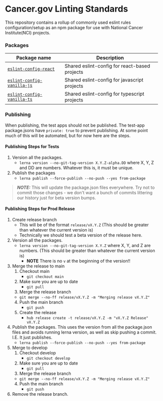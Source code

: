 # Cancer.gov Linting Standards
This repository contains a rollup of commonly used eslint rules configuration/setup as an npm package for use with National Cancer Institute(NCI) projects.

### Packages
| Package name | Description |
| --- | ----- |
| [`eslint-config-react`](./packages/eslint-config-react)     |  Shared eslint-config for react-based projects |
| [`eslint-config-vanilla-js`](./packages/eslint-config-vanilla-js) |  Shared eslint-config for javascript projects |
| [`eslint-config-vanilla-ts`](./packages/eslint-config-vanilla-ts) |  Shared eslint-config for typescript projects |

### Publishing
When publishing, the test apps should not be published.  The test-app package.jsons have `private: true` to prevent publishing. At some point much of this will be automated, but for now here are the steps.

#### Publishing Steps for Tests
1. Version all the packages.
   * `lerna version --no-git-tag-version X.Y.Z-alpha.DD` where X, Y, Z and DD are numbers. Whatever this is, it must be unique.
2. Publish the packages
   * `lerna publish --force-publish --no-push --yes from-package`

>**_NOTE:_** This will update the package.json files everywhere. Try not to commit those changes - we don't want a bunch of commits littering our history just for beta version bumps.

#### Publishing Steps for Prod Release
1. Create release branch
   * This will be of the format `release/vX.Y.Z` (This should be greater than whatever the current version is)
   * Technically we should test a beta version of the release here.
2. Version all the packages.
   * `lerna version --no-git-tag-version X.Y.Z` where X, Y, and Z are numbers. (This should be greater than whatever the current version is)
	   * **NOTE** There is no `v` at the beginning of the version!!
3. Merge the release to main
	 1. Checkout main
	    * `git checkout main`
	 2. Make sure you are up to date
	    * `git pull`
	 3. Merge the release branch
      * `git merge --no-ff release/vX.Y.Z -m "Merging release vX.Y.Z"`
	 4. Push the main branch
	    * `git push`
	 5. Create the release
	    * `hub release create -t release/vX.Y.Z -m "vX.Y.Z Release" vX.Y.Z`
4. Publish the packages. This uses the version from all the package.json files and avoids running lerna version, as well as skip pushing a commit. I.E. It just publishes.
   * `lerna publish --force-publish --no-push --yes from-package`
5. Merge to develop
	 1. Checkout develop
	    * `git checkout develop`
	 2. Make sure you are up to date
	    * `git pull`
	 3. Merge the release branch
      * `git merge --no-ff release/vX.Y.Z -m "Merging release vX.Y.Z"`
	 4. Push the main branch
	    * `git push`
6. Remove the release branch.
